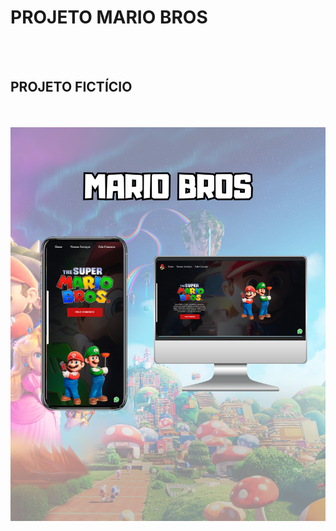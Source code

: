 <h1> PROJETO MARIO BROS </h1>
<br>
<br>
<h2> PROJETO FICTÍCIO</h2>
<br>
<br>
<img src="https://github.com/renansiebert7/supermario-project/blob/main/img/MARIO%20BROSS.png?raw=true"/>
